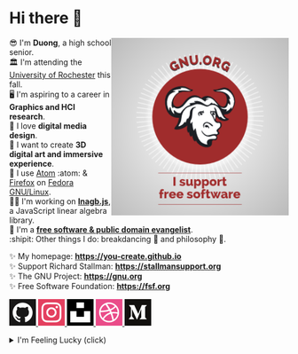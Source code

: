# Hi there :wave:

<a href="https://www.gnu.org">
	<img width=320 align="right" src="img/i-support-fs_gray-bg.png">
</a>

:sunglasses: I'm **Duong**, a high school senior.  
:classical_building: I'm attending the [University of Rochester][1] this fall.  
:desktop_computer: I'm aspiring to a career in **Graphics and HCI research**.  
:triangular_ruler: I love **digital media design**.  
:night_with_stars: I want to create **3D digital art and immersive experience**.  
:briefcase: I use [Atom][2] :atom: & [Firefox][3] on [Fedora GNU/Linux][4].  
:technologist: I'm working on [**lnagb.js**][5], a JavaScript linear algebra library.  
:gift_heart: I'm a [**free software & public domain evangelist**][6].  
:shipit: Other things I do: breakdancing :cartwheeling: and philosophy :thinking:.

:sparkles: My homepage: **<https://you-create.github.io>**  
:sparkles: Support Richard Stallman: **<https://stallmansupport.org>**  
:sparkles: The GNU Project: **<https://gnu.org>**  
:sparkles: Free Software Foundation: **<https://fsf.org>**

[1]: https://rochester.edu
[2]: https://atom.io
[3]: https://www.mozilla.org/en-US/firefox/new
[4]: https://getfedora.org
[5]: https://vecma-org.github.io/lnagb.js
[6]: https://github.com/you-create/reveal-init/wiki/Supporting-the-Public-Domain

<a href="https://github.com/you-create">
	<img alt="My GitHub profile" src="img/icons/github.png">
</a>
<a href="https://www.instagram.com/thechonkypenguin">
	<img alt="My Instagram profile" src="img/icons/instagram.png">
</a>
<a href="https://unsplash.com/@you_create">
	<img alt="My Unsplash profile" src="img/icons/unsplash.png">
</a>
<a href="https://dribbble.com/you_create">
	<img alt="My Dribbble profile" src="img/icons/dribbble.png">
</a>
<a href="https://medium.com/@you_create">
	<img alt="My Medium profile" src="img/icons/medium.png">
</a>

<p></p>

<details>
	<summary>I'm Feeling Lucky (click)</summary>
	<b><i>Meet Beefy Miracle!</i></b> :rainbow:
	<img src="img/beefy_universe.jpg">
</details>

[github]: https://github.com/you-create
[dribbble]: https://dribbble.com/you_create
[unsplash]: https://unsplash.com/@you_create
[medium]: https://medium.com/@you_create
[openprocessing]: https://www.openprocessing.org/user/206009
[instagram]: https://www.instagram.com/you_create.designs
